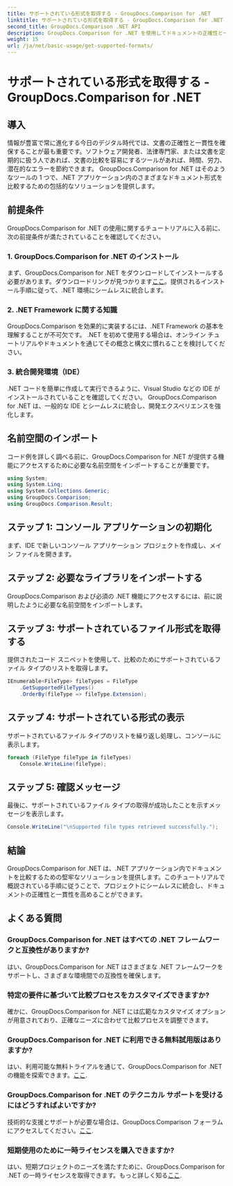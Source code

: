 ```yaml
---
title: サポートされている形式を取得する - GroupDocs.Comparison for .NET
linktitle: サポートされている形式を取得する - GroupDocs.Comparison for .NET
second_title: GroupDocs.Comparison .NET API
description: GroupDocs.Comparison for .NET を使用してドキュメントの正確性と一貫性を強化します。この強力なツールを .NET アプリケーションにシームレスに統合します。
weight: 15
url: /ja/net/basic-usage/get-supported-formats/
---
```


# サポートされている形式を取得する - GroupDocs.Comparison for .NET

## 導入
情報が豊富で常に進化する今日のデジタル時代では、文書の正確性と一貫性を確保することが最も重要です。ソフトウェア開発者、法律専門家、または文書を定期的に扱う人であれば、文書の比較を容易にするツールがあれば、時間、労力、潜在的なエラーを節約できます。 GroupDocs.Comparison for .NET はそのようなツールの 1 つで、.NET アプリケーション内のさまざまなドキュメント形式を比較するための包括的なソリューションを提供します。
## 前提条件
GroupDocs.Comparison for .NET の使用に関するチュートリアルに入る前に、次の前提条件が満たされていることを確認してください。
### 1. GroupDocs.Comparison for .NET のインストール
まず、GroupDocs.Comparison for .NET をダウンロードしてインストールする必要があります。ダウンロードリンクが見つかります[ここ](https://releases.groupdocs.com/comparison/net/)。提供されるインストール手順に従って、.NET 環境にシームレスに統合します。
### 2. .NET Framework に関する知識
GroupDocs.Comparison を効果的に実装するには、.NET Framework の基本を理解することが不可欠です。 .NET を初めて使用する場合は、オンライン チュートリアルやドキュメントを通じてその概念と構文に慣れることを検討してください。
### 3. 統合開発環境（IDE）
.NET コードを簡単に作成して実行できるように、Visual Studio などの IDE がインストールされていることを確認してください。 GroupDocs.Comparison for .NET は、一般的な IDE とシームレスに統合し、開発エクスペリエンスを強化します。

## 名前空間のインポート
コード例を詳しく調べる前に、GroupDocs.Comparison for .NET が提供する機能にアクセスするために必要な名前空間をインポートすることが重要です。
```csharp
using System;
using System.Linq;
using System.Collections.Generic;
using GroupDocs.Comparison;
using GroupDocs.Comparison.Result;
```

## ステップ 1: コンソール アプリケーションの初期化
まず、IDE で新しいコンソール アプリケーション プロジェクトを作成し、メイン ファイルを開きます。
## ステップ 2: 必要なライブラリをインポートする
GroupDocs.Comparison および必須の .NET 機能にアクセスするには、前に説明したように必要な名前空間をインポートします。
## ステップ 3: サポートされているファイル形式を取得する
提供されたコード スニペットを使用して、比較のためにサポートされているファイル タイプのリストを取得します。
```csharp
IEnumerable<FileType> fileTypes = FileType
    .GetSupportedFileTypes()
    .OrderBy(fileType => fileType.Extension);
```
## ステップ 4: サポートされている形式の表示
サポートされているファイル タイプのリストを繰り返し処理し、コンソールに表示します。
```csharp
foreach (FileType fileType in fileTypes)
    Console.WriteLine(fileType);
```
## ステップ 5: 確認メッセージ
最後に、サポートされているファイル タイプの取得が成功したことを示すメッセージを表示します。
```csharp
Console.WriteLine("\nSupported file types retrieved successfully.");
```

## 結論
GroupDocs.Comparison for .NET は、.NET アプリケーション内でドキュメントを比較するための堅牢なソリューションを提供します。このチュートリアルで概説されている手順に従うことで、プロジェクトにシームレスに統合し、ドキュメントの正確性と一貫性を高めることができます。
## よくある質問
### GroupDocs.Comparison for .NET はすべての .NET フレームワークと互換性がありますか?
はい、GroupDocs.Comparison for .NET はさまざまな .NET フレームワークをサポートし、さまざまな環境間での互換性を確保します。
### 特定の要件に基づいて比較プロセスをカスタマイズできますか?
確かに、GroupDocs.Comparison for .NET には広範なカスタマイズ オプションが用意されており、正確なニーズに合わせて比較プロセスを調整できます。
### GroupDocs.Comparison for .NET に利用できる無料試用版はありますか?
はい、利用可能な無料トライアルを通じて、GroupDocs.Comparison for .NET の機能を探索できます。[ここ](https://releases.groupdocs.com/).
### GroupDocs.Comparison for .NET のテクニカル サポートを受けるにはどうすればよいですか?
技術的な支援とサポートが必要な場合は、GroupDocs.Comparison フォーラムにアクセスしてください。[ここ](https://forum.groupdocs.com/c/comparison/12).
### 短期使用のために一時ライセンスを購入できますか?
はい、短期プロジェクトのニーズを満たすために、GroupDocs.Comparison for .NET の一時ライセンスを取得できます。もっと詳しく知る[ここ](https://purchase.groupdocs.com/temporary-license/).